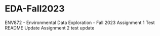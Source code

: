 # EDA-Fall2023
ENV872 - Environmental Data Exploration - Fall 2023
Assignment 1 Test README Update 
Assignment 2 test update